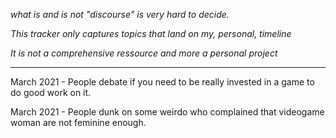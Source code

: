 *what is and is not "discourse" is very hard to decide.*

*This tracker only captures topics that land on my, personal, timeline*

*It is not a comprehensive ressource and more a personal project*

-----------

March 2021 - People debate if you need to be really invested in a game to do good work on it.

March 2021 - People dunk on some weirdo who complained that videogame woman are not feminine enough.
